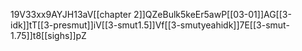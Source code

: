 19V33xx9AYJH13aV[[chapter 2]]QZeBulk5keEr5awP[[03-01]]AG[[3-idk]]tT[[3-presmut]]iV[[3-smut1.5]]Vf[[3-smutyeahidk]]7E[[3-smut-1.75]]t8[[sighs]]pZ
